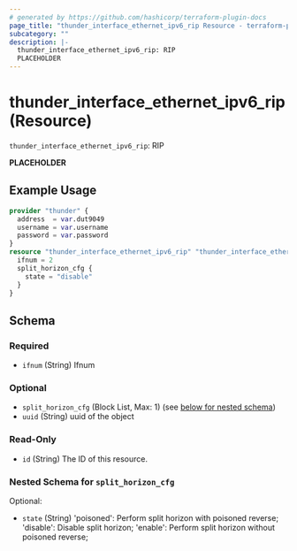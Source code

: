 ```yaml
---
# generated by https://github.com/hashicorp/terraform-plugin-docs
page_title: "thunder_interface_ethernet_ipv6_rip Resource - terraform-provider-thunder"
subcategory: ""
description: |-
  thunder_interface_ethernet_ipv6_rip: RIP
  PLACEHOLDER
---
```


# thunder_interface_ethernet_ipv6_rip (Resource)

`thunder_interface_ethernet_ipv6_rip`: RIP

__PLACEHOLDER__

## Example Usage

```terraform
provider "thunder" {
  address  = var.dut9049
  username = var.username
  password = var.password
}
resource "thunder_interface_ethernet_ipv6_rip" "thunder_interface_ethernet_ipv6_rip" {
  ifnum = 2
  split_horizon_cfg {
    state = "disable"
  }
}
```

<!-- schema generated by tfplugindocs -->
## Schema

### Required

- `ifnum` (String) Ifnum

### Optional

- `split_horizon_cfg` (Block List, Max: 1) (see [below for nested schema](#nestedblock--split_horizon_cfg))
- `uuid` (String) uuid of the object

### Read-Only

- `id` (String) The ID of this resource.

<a id="nestedblock--split_horizon_cfg"></a>
### Nested Schema for `split_horizon_cfg`

Optional:

- `state` (String) 'poisoned': Perform split horizon with poisoned reverse; 'disable': Disable split horizon; 'enable': Perform split horizon without poisoned reverse;



